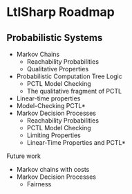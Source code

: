# LtlSharp Roadmap

## Probabilistic Systems

* Markov Chains
  * Reachability Probabilities
  * Qualitative Properties
* Probabilistic Computation Tree Logic
  * PCTL Model Checking
  * The qualitative fragment of PCTL
* Linear-time properties 
* Model-Checking PCTL*
* Markov Decision Processes
  * Reachability Probabilities
  * PCTL Model Checking
  * Limiting Properties
  * Linear-Time Properties and PCTL*

Future work

* Markov chains with costs
* Markov Decision Processes
  * Fairness
